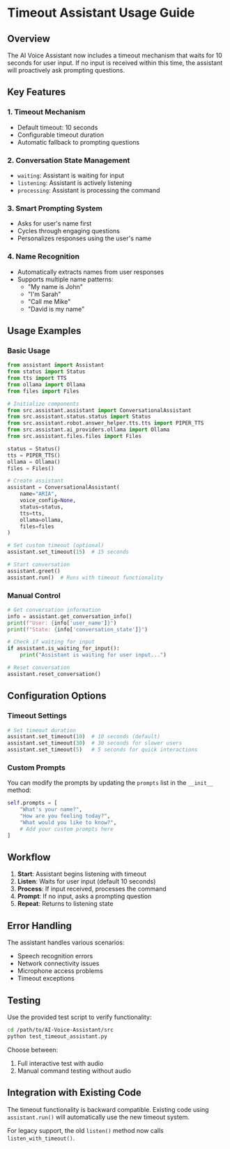 # Timeout Assistant Usage Guide

## Overview
The AI Voice Assistant now includes a timeout mechanism that waits for 10 seconds for user input. If no input is received within this time, the assistant will proactively ask prompting questions.

## Key Features

### 1. Timeout Mechanism
- Default timeout: 10 seconds
- Configurable timeout duration
- Automatic fallback to prompting questions

### 2. Conversation State Management
- `waiting`: Assistant is waiting for input
- `listening`: Assistant is actively listening
- `processing`: Assistant is processing the command

### 3. Smart Prompting System
- Asks for user's name first
- Cycles through engaging questions
- Personalizes responses using the user's name

### 4. Name Recognition
- Automatically extracts names from user responses
- Supports multiple name patterns:
  - "My name is John"
  - "I'm Sarah"
  - "Call me Mike"
  - "David is my name"

## Usage Examples

### Basic Usage
```python
from assistant import Assistant
from status import Status
from tts import TTS
from ollama import Ollama
from files import Files

# Initialize components
from src.assistant.assistant import ConversationalAssistant
from src.assistant.status.status import Status
from src.assistant.robot.answer_helper.tts.tts import PIPER_TTS
from src.assistant.ai_providers.ollama import Ollama
from src.assistant.files.files import Files

status = Status()
tts = PIPER_TTS()
ollama = Ollama()
files = Files()

# Create assistant
assistant = ConversationalAssistant(
    name="ARIA",
    voice_config=None,
    status=status,
    tts=tts,
    ollama=ollama,
    files=files
)

# Set custom timeout (optional)
assistant.set_timeout(15)  # 15 seconds

# Start conversation
assistant.greet()
assistant.run()  # Runs with timeout functionality
```

### Manual Control
```python
# Get conversation information
info = assistant.get_conversation_info()
print(f"User: {info['user_name']}")
print(f"State: {info['conversation_state']}")

# Check if waiting for input
if assistant.is_waiting_for_input():
    print("Assistant is waiting for user input...")

# Reset conversation
assistant.reset_conversation()
```

## Configuration Options

### Timeout Settings
```python
# Set timeout duration
assistant.set_timeout(10)  # 10 seconds (default)
assistant.set_timeout(30)  # 30 seconds for slower users
assistant.set_timeout(5)   # 5 seconds for quick interactions
```

### Custom Prompts
You can modify the prompts by updating the `prompts` list in the `__init__` method:

```python
self.prompts = [
    "What's your name?",
    "How are you feeling today?",
    "What would you like to know?",
    # Add your custom prompts here
]
```

## Workflow

1. **Start**: Assistant begins listening with timeout
2. **Listen**: Waits for user input (default 10 seconds)
3. **Process**: If input received, processes the command
4. **Prompt**: If no input, asks a prompting question
5. **Repeat**: Returns to listening state

## Error Handling

The assistant handles various scenarios:
- Speech recognition errors
- Network connectivity issues
- Microphone access problems
- Timeout exceptions

## Testing

Use the provided test script to verify functionality:

```bash
cd /path/to/AI-Voice-Assistant/src
python test_timeout_assistant.py
```

Choose between:
1. Full interactive test with audio
2. Manual command testing without audio

## Integration with Existing Code

The timeout functionality is backward compatible. Existing code using `assistant.run()` will automatically use the new timeout system.

For legacy support, the old `listen()` method now calls `listen_with_timeout()`.
